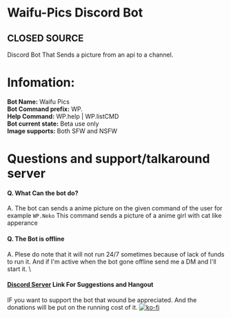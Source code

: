# Waifu-Pics Discord Bot
**CLOSED SOURCE**
---
Discord Bot That Sends a picture from an api to a channel.

# Infomation:
**Bot Name:** Waifu Pics
\
**Bot Command prefix:** WP.<cmd>
\
**Help Command:** WP.help | WP.listCMD
\
**Bot current state:** Beta use only
\
**Image supports:** Both SFW and NSFW

# Questions and support/talkaround server
#### Q. What Can the bot do?
A. The bot can sends a anime picture on the given command of the user for example <code>WP.Neko</code> This command sends a picture of a anime girl with cat like apperance
#### Q. The Bot is offline
A. Plese do note that it will not run 24/7 sometimes because of lack of funds to run it. And if I'm active when the bot gone offline send me a DM and I'll start it.
\
#### <a href="https://discord.com/invite/AeAQzyyNZj">Discord Server<a> Link For Suggestions and Hangout

IF you want to support the bot that wound be appreciated. And the donations will be put on the running cost of it.
[![ko-fi](https://ko-fi.com/img/githubbutton_sm.svg)](https://ko-fi.com/Z8Z5O12IH)
